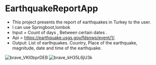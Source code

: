 # EarthquakeReportApp
- This project presents the report of earthquakes in Turkey to the user.
- I can use Springboot,lombok
- Input = Count of days , Between certain dates .
- Api = https://earthquake.usgs.gov/fdsnws/event/1/.
- Output: List of earthquakes. Country, Place
of the earthquake, magnitude, date and time of the earthquake.


![brave_VKl0bprDEB](https://user-images.githubusercontent.com/81872331/224547288-e817ef00-d82b-46cb-a84c-4b4ef69c03b6.png)
![brave_kH35L6jU3k](https://user-images.githubusercontent.com/81872331/224547291-f227bacd-eddf-4d45-9342-5ac3865806e1.png)
